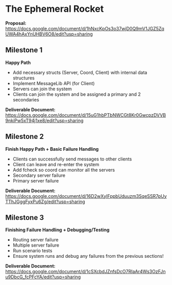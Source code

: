 # The Ephemeral Rocket

**Proposal:** https://docs.google.com/document/d/1hNxcKpOs3o37wjD0Q9mV1JGZ5ZqUWA4hAxYnUHBV6O8/edit?usp=sharing

## Milestone 1
**Happy Path**
- Add necessary structs (Server, Coord, Client) with internal data structures
- Implement MessageLib API (for Client)
- Servers can join the system
- Clients can join the system and be assigned a primary and 2 secondaries

**Deliverable Document:** https://docs.google.com/document/d/15uG1hbPTbNWCGt8Kr0GwcpzDVVB9nkiPw5xT94j1xe8/edit?usp=sharing

## Milestone 2
**Finish Happy Path + Basic Failure Handling**
- Clients can successfully send messages to other clients
- Client can leave and re-enter the system
- Add fcheck so coord can monitor all the servers
- Secondary server failure
- Primary server failure

**Deliverable Document:** https://docs.google.com/document/d/16D2wXyIFppbUduuzm3SqeSSR7pUyTThJGggFyxPu6Zg/edit?usp=sharing

## Milestone 3
**Finishing Failure Handling + Debugging/Testing**
- Routing server failure
- Multiple server failure
- Run scenario tests
- Ensure system runs and debug any failures from the previous sections!

**Deliverable Document:** https://docs.google.com/document/d/1cSXcbdJZnfsDcO7RIaAr4Ws3OzFJnu9DbcG_fcPFcYA/edit?usp=sharing